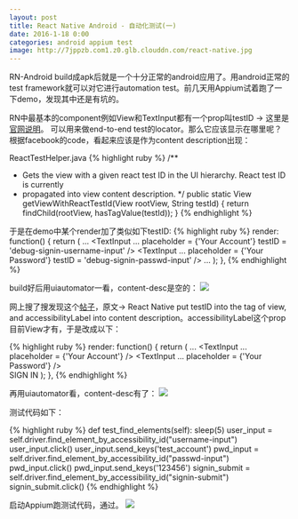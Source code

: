 ```yaml
---
layout: post
title: React Native Android - 自动化测试(一)
date: 2016-1-18 0:00
categories: android appium test
image: http://7jppzb.com1.z0.glb.clouddn.com/react-native.jpg
---
```



RN-Android build成apk后就是一个十分正常的android应用了。用android正常的test framework就可以对它进行automation test。前几天用Appium试着跑了一下demo，发现其中还是有坑的。

RN中最基本的component例如View和TextInput都有一个prop叫testID -> 这里是[官网说明]。
可以用来做end-to-end test的locator。那么它应该显示在哪里呢？根据facebook的code，看起来应该是作为content description出现：

ReactTestHelper.java
{% highlight ruby %}
  /**
   * Gets the view with a given react test ID in the UI hierarchy. React test ID is currently
   * propagated into view content description.
   */
  public static View getViewWithReactTestId(View rootView, String testId) {
    return findChild(rootView, hasTagValue(testId));
  }
{% endhighlight %}

于是在demo中某个render加了类似如下testID:
{% highlight ruby %}
    render: function() {
        return (
            <View style = {styles.container}>
            ...
            <View style = {styles.input}>
            <TextInput
            ...
            placeholder = {'Your Account'}
            testID = 'debug-signin-username-input' />
            </View>
            <View style = {styles.input}>
            <TextInput
            ...
            placeholder = {'Your Password'}
            testID = 'debug-signin-passwd-input' />
            </View>
            ...
            </View>
        );
    },
{% endhighlight %}

build好后用uiautomator一看，content-desc是空的：
<img src="http://7jppzb.com1.z0.glb.clouddn.com/appium_1.png">

网上搜了搜发现这个[帖子]，原文-> React Native put testID into the tag of view, and accessibilityLabel into content description。accessibilityLabel这个prop目前View才有，于是改成以下：

{% highlight ruby %}
    render: function() {
        return (
            <View style = {styles.container}>
            ...
            <View 
            style = {styles.input}
            accessibilityLabel = 'username-input'>
            <TextInput
            ...
            placeholder = {'Your Account'} />
            </View>
            <View 
            style = {styles.input}
            accessibilityLabel = 'passwd-input'>
            <TextInput
            ...
            placeholder = {'Your Password'} />
            </View>
            <TouchableNativeFeedback>            
            <View style={styles.submit}
            accessibilityLabel = 'signin-submit'>
            <Text style={styles.submitText}>
            SIGN IN
            </Text>
            </View>
            </TouchableNativeFeedback>
            </View>
        );
    },
{% endhighlight %}

再用uiautomator看，content-desc有了：
<img src="http://7jppzb.com1.z0.glb.clouddn.com/appium_2.png">

测试代码如下：

{% highlight ruby %}
    def test_find_elements(self):
        sleep(5)
        user_input = self.driver.find_element_by_accessibility_id("username-input")
        user_input.click()
        user_input.send_keys('test_account')
        pwd_input = self.driver.find_element_by_accessibility_id("passwd-input")
        pwd_input.click()
        pwd_input.send_keys('123456')
        signin_submit = self.driver.find_element_by_accessibility_id("signin-submit")
        signin_submit.click()
{% endhighlight %}

启动Appium跑测试代码，通过。
<img src="http://7jppzb.com1.z0.glb.clouddn.com/appium_3.png">

[官网说明]: http://facebook.github.io/react-native/docs/view.html#testid
[帖子]: https://discuss.appium.io/t/react-native-ui-element-access-via-testid/7845/4
